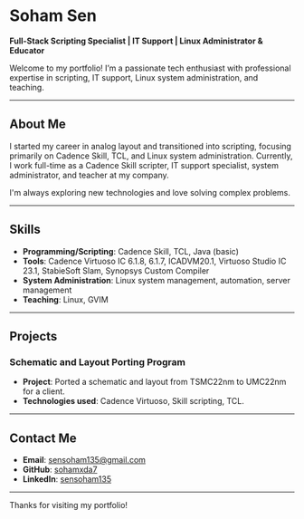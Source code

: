 # Soham Sen  
**Full-Stack Scripting Specialist | IT Support | Linux Administrator & Educator**  

Welcome to my portfolio! I’m a passionate tech enthusiast with professional expertise in scripting, IT support, Linux system administration, and teaching.

---

## About Me  
I started my career in analog layout and transitioned into scripting, focusing primarily on Cadence Skill, TCL, and Linux system administration. Currently, I work full-time as a Cadence Skill scripter, IT support specialist, system administrator, and teacher at my company. 

I'm always exploring new technologies and love solving complex problems.

---

## Skills  
- **Programming/Scripting**: Cadence Skill, TCL, Java (basic)
- **Tools**: Cadence Virtuoso IC 6.1.8, 6.1.7, ICADVM20.1, Virtuoso Studio IC 23.1, StabieSoft Slam, Synopsys Custom Compiler
- **System Administration**: Linux system management, automation, server management
- **Teaching**: Linux, GVIM

---

## Projects  
### Schematic and Layout Porting Program  
- **Project**: Ported a schematic and layout from TSMC22nm to UMC22nm for a client.
- **Technologies used**: Cadence Virtuoso, Skill scripting, TCL.

---

## Contact Me  
- **Email**: [sensoham135@gmail.com](mailto:sensoham135@gmail.com)  
- **GitHub**: [sohamxda7](https://github.com/sohamxda7)  
- **LinkedIn**: [sensoham135](https://www.linkedin.com/in/sensoham135)

---

Thanks for visiting my portfolio!
